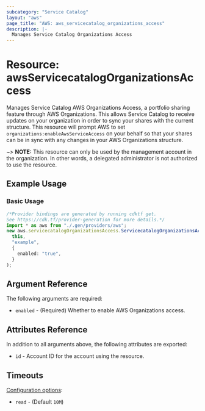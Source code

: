 ```yaml
---
subcategory: "Service Catalog"
layout: "aws"
page_title: "AWS: aws_servicecatalog_organizations_access"
description: |-
  Manages Service Catalog Organizations Access
---
```


# Resource: awsServicecatalogOrganizationsAccess

Manages Service Catalog AWS Organizations Access, a portfolio sharing feature through AWS Organizations. This allows Service Catalog to receive updates on your organization in order to sync your shares with the current structure. This resource will prompt AWS to set `organizations:enableAwsServiceAccess` on your behalf so that your shares can be in sync with any changes in your AWS Organizations structure.

\~> **NOTE:** This resource can only be used by the management account in the organization. In other words, a delegated administrator is not authorized to use the resource.

## Example Usage

### Basic Usage

```typescript
/*Provider bindings are generated by running cdktf get.
See https://cdk.tf/provider-generation for more details.*/
import * as aws from "./.gen/providers/aws";
new aws.servicecatalogOrganizationsAccess.ServicecatalogOrganizationsAccess(
  this,
  "example",
  {
    enabled: "true",
  }
);

```

## Argument Reference

The following arguments are required:

* `enabled` - (Required) Whether to enable AWS Organizations access.

## Attributes Reference

In addition to all arguments above, the following attributes are exported:

* `id` - Account ID for the account using the resource.

## Timeouts

[Configuration options](https://developer.hashicorp.com/terraform/language/resources/syntax#operation-timeouts):

* `read` - (Default `10M`)
